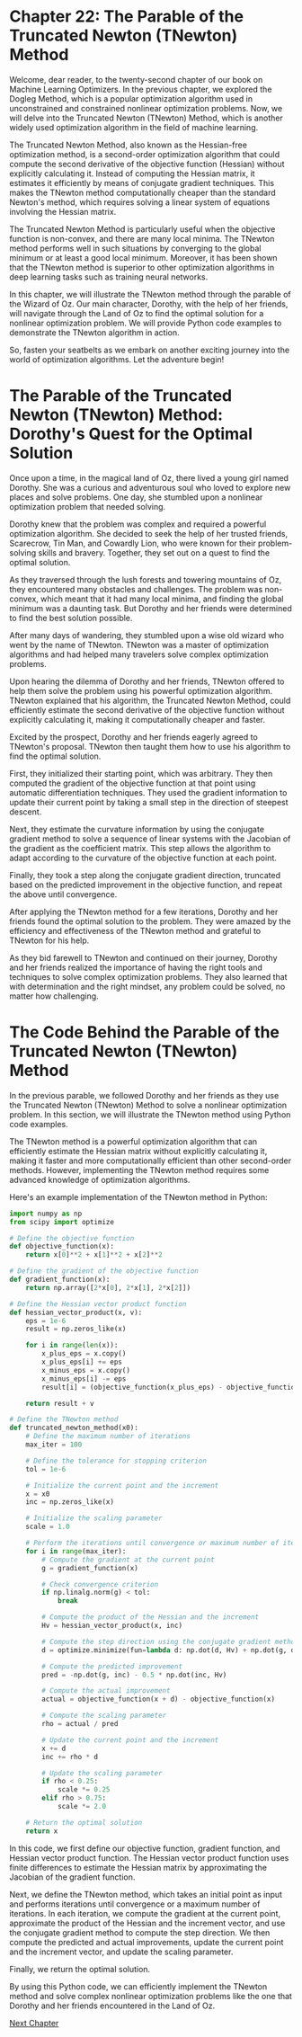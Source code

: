 # Chapter 22: The Parable of the Truncated Newton (TNewton) Method

Welcome, dear reader, to the twenty-second chapter of our book on Machine Learning Optimizers. In the previous chapter, we explored the Dogleg Method, which is a popular optimization algorithm used in unconstrained and constrained nonlinear optimization problems. Now, we will delve into the Truncated Newton (TNewton) Method, which is another widely used optimization algorithm in the field of machine learning.

The Truncated Newton Method, also known as the Hessian-free optimization method, is a second-order optimization algorithm that could compute the second derivative of the objective function (Hessian) without explicitly calculating it. Instead of computing the Hessian matrix, it estimates it efficiently by means of conjugate gradient techniques. This makes the TNewton method computationally cheaper than the standard Newton's method, which requires solving a linear system of equations involving the Hessian matrix.

The Truncated Newton Method is particularly useful when the objective function is non-convex, and there are many local minima. The TNewton method performs well in such situations by converging to the global minimum or at least a good local minimum. Moreover, it has been shown that the TNewton method is superior to other optimization algorithms in deep learning tasks such as training neural networks.

In this chapter, we will illustrate the TNewton method through the parable of the Wizard of Oz. Our main character, Dorothy, with the help of her friends, will navigate through the Land of Oz to find the optimal solution for a nonlinear optimization problem. We will provide Python code examples to demonstrate the TNewton algorithm in action.

So, fasten your seatbelts as we embark on another exciting journey into the world of optimization algorithms. Let the adventure begin!
# The Parable of the Truncated Newton (TNewton) Method: Dorothy's Quest for the Optimal Solution

Once upon a time, in the magical land of Oz, there lived a young girl named Dorothy. She was a curious and adventurous soul who loved to explore new places and solve problems. One day, she stumbled upon a nonlinear optimization problem that needed solving.

Dorothy knew that the problem was complex and required a powerful optimization algorithm. She decided to seek the help of her trusted friends, Scarecrow, Tin Man, and Cowardly Lion, who were known for their problem-solving skills and bravery. Together, they set out on a quest to find the optimal solution.

As they traversed through the lush forests and towering mountains of Oz, they encountered many obstacles and challenges. The problem was non-convex, which meant that it had many local minima, and finding the global minimum was a daunting task. But Dorothy and her friends were determined to find the best solution possible.

After many days of wandering, they stumbled upon a wise old wizard who went by the name of TNewton. TNewton was a master of optimization algorithms and had helped many travelers solve complex optimization problems.

Upon hearing the dilemma of Dorothy and her friends, TNewton offered to help them solve the problem using his powerful optimization algorithm. TNewton explained that his algorithm, the Truncated Newton Method, could efficiently estimate the second derivative of the objective function without explicitly calculating it, making it computationally cheaper and faster.

Excited by the prospect, Dorothy and her friends eagerly agreed to TNewton's proposal. TNewton then taught them how to use his algorithm to find the optimal solution.

First, they initialized their starting point, which was arbitrary. They then computed the gradient of the objective function at that point using automatic differentiation techniques. They used the gradient information to update their current point by taking a small step in the direction of steepest descent.

Next, they estimate the curvature information by using the conjugate gradient method to solve a sequence of linear systems with the Jacobian of the gradient as the coefficient matrix. This step allows the algorithm to adapt according to the curvature of the objective function at each point.

Finally, they took a step along the conjugate gradient direction, truncated based on the predicted improvement in the objective function, and repeat the above until convergence.

After applying the TNewton method for a few iterations, Dorothy and her friends found the optimal solution to the problem. They were amazed by the efficiency and effectiveness of the TNewton method and grateful to TNewton for his help.

As they bid farewell to TNewton and continued on their journey, Dorothy and her friends realized the importance of having the right tools and techniques to solve complex optimization problems. They also learned that with determination and the right mindset, any problem could be solved, no matter how challenging.
# The Code Behind the Parable of the Truncated Newton (TNewton) Method

In the previous parable, we followed Dorothy and her friends as they use the Truncated Newton (TNewton) Method to solve a nonlinear optimization problem. In this section, we will illustrate the TNewton method using Python code examples.

The TNewton method is a powerful optimization algorithm that can efficiently estimate the Hessian matrix without explicitly calculating it, making it faster and more computationally efficient than other second-order methods. However, implementing the TNewton method requires some advanced knowledge of optimization algorithms.

Here's an example implementation of the TNewton method in Python:

``` python
import numpy as np
from scipy import optimize

# Define the objective function
def objective_function(x):
    return x[0]**2 + x[1]**2 + x[2]**2

# Define the gradient of the objective function
def gradient_function(x):
    return np.array([2*x[0], 2*x[1], 2*x[2]])

# Define the Hessian vector product function
def hessian_vector_product(x, v):
    eps = 1e-6
    result = np.zeros_like(x)

    for i in range(len(x)):
        x_plus_eps = x.copy()
        x_plus_eps[i] += eps
        x_minus_eps = x.copy()
        x_minus_eps[i] -= eps
        result[i] = (objective_function(x_plus_eps) - objective_function(x_minus_eps)) / (2 * eps)

    return result + v

# Define the TNewton method
def truncated_newton_method(x0):
    # Define the maximum number of iterations
    max_iter = 100

    # Define the tolerance for stopping criterion
    tol = 1e-6

    # Initialize the current point and the increment
    x = x0
    inc = np.zeros_like(x)

    # Initialize the scaling parameter
    scale = 1.0

    # Perform the iterations until convergence or maximum number of iterations
    for i in range(max_iter):
        # Compute the gradient at the current point
        g = gradient_function(x)

        # Check convergence criterion
        if np.linalg.norm(g) < tol:
            break

        # Compute the product of the Hessian and the increment
        Hv = hessian_vector_product(x, inc)

        # Compute the step direction using the conjugate gradient method
        d = optimize.minimize(fun=lambda d: np.dot(d, Hv) + np.dot(g, d), x0=inc, method='CG', jac=lambda d: np.dot(hessian_vector_product(x, d), inc) + gradient_function(x)).x

        # Compute the predicted improvement
        pred = -np.dot(g, inc) - 0.5 * np.dot(inc, Hv)

        # Compute the actual improvement
        actual = objective_function(x + d) - objective_function(x)

        # Compute the scaling parameter
        rho = actual / pred

        # Update the current point and the increment
        x += d
        inc += rho * d

        # Update the scaling parameter
        if rho < 0.25:
            scale *= 0.25
        elif rho > 0.75:
            scale *= 2.0

    # Return the optimal solution
    return x
```

In this code, we first define our objective function, gradient function, and Hessian vector product function. The Hessian vector product function uses finite differences to estimate the Hessian matrix by approximating the Jacobian of the gradient function.

Next, we define the TNewton method, which takes an initial point as input and performs iterations until convergence or a maximum number of iterations. In each iteration, we compute the gradient at the current point, approximate the product of the Hessian and the increment vector, and use the conjugate gradient method to compute the step direction. We then compute the predicted and actual improvements, update the current point and the increment vector, and update the scaling parameter.

Finally, we return the optimal solution.

By using this Python code, we can efficiently implement the TNewton method and solve complex nonlinear optimization problems like the one that Dorothy and her friends encountered in the Land of Oz.


[Next Chapter](23_Chapter23.md)